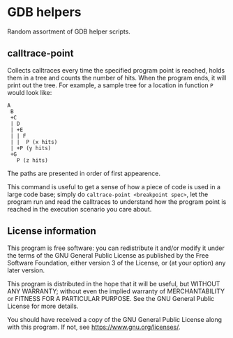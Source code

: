 # GDB helpers

Random assortment of GDB helper scripts.

## calltrace-point

Collects calltraces every time the specified program point is reached, holds them in a tree and counts the number of hits. When the program ends, it will print out the tree. For example, a sample tree for a location in function `P` would look like:

```
A
 B
 +C
 | D
 | +E
 | | F
 | |  P (x hits)
 | +P (y hits)
 +G
   P (z hits)
```

The paths are presented in order of first appearence.

This command is useful to get a sense of how a piece of code is used in a large code base; simply do `caltrace-point <breakpoint spec>`, let the program run and read the calltraces to understand how the program point is reached in the execution scenario you care about.

## License information

This program is free software: you can redistribute it and/or modify
it under the terms of the GNU General Public License as published by
the Free Software Foundation, either version 3 of the License, or
(at your option) any later version.

This program is distributed in the hope that it will be useful,
but WITHOUT ANY WARRANTY; without even the implied warranty of
MERCHANTABILITY or FITNESS FOR A PARTICULAR PURPOSE.  See the
GNU General Public License for more details.

You should have received a copy of the GNU General Public License
along with this program.  If not, see <https://www.gnu.org/licenses/>.
